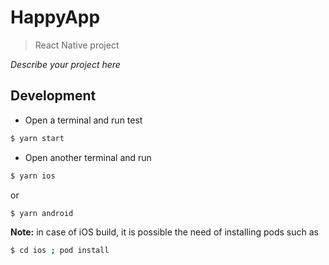 # HappyApp

> React Native project

_Describe your project here_

## Development

- Open a terminal and run test

```sh
$ yarn start
```

- Open another terminal and run

```sh
$ yarn ios
```

or

```sh
$ yarn android
```

**Note:** in case of iOS build, it is possible the need of installing pods such as

```sh
$ cd ios ; pod install
```
